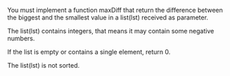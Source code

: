 You must implement a function maxDiff that return the difference between the biggest and the smallest value in a list(lst) received as parameter.

The list(lst) contains integers, that means it may contain some negative numbers.

If the list is empty or contains a single element, return 0.

The list(lst) is not sorted.